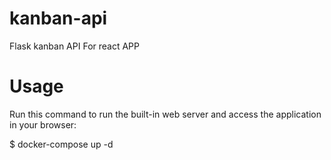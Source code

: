 # kanban-api

Flask kanban API For react APP

# Usage
Run this command to run the built-in web server and access the application in your browser:

$ docker-compose up -d
